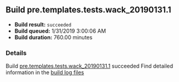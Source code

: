 ## Build pre.templates.tests.wack_20190131.1
- **Build result:** `succeeded`
- **Build queued:** 1/31/2019 3:00:06 AM
- **Build duration:** 760.00 minutes
### Details
Build [pre.templates.tests.wack_20190131.1](https://winappstudio.visualstudio.com/web/build.aspx?pcguid=a4ef43be-68ce-4195-a619-079b4d9834c2&builduri=vstfs%3a%2f%2f%2fBuild%2fBuild%2f27000) succeeded
Find detailed information in the [build log files](https://uwpctdiags.blob.core.windows.net/buildlogs/pre.templates.tests.wack_20190131.1_logs.zip)
